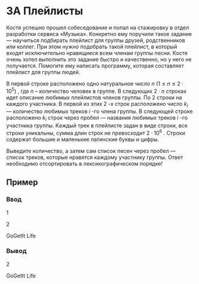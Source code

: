 # 3A Плейлисты

Костя успешно прошел собеседование и попал на стажировку в отдел разработки сервиса «Музыка».
Конкретно ему поручили такое задание — научиться подбирать плейлист для группы друзей, родственников или коллег. При этом нужно подобрать такой плейлист, в который входят исключительно нравящиеся всем членам группы песни.
Костя очень хотел выполнить это задание быстро и качественно, но у него не получается. Помогите ему написать программу, которая составляет плейлист для группы людей.

В первой строке расположено одно натуральное число 
$n$
$(1 ≤ n ≤ 2⋅10^5)$
, где 
$n$
 – количество человек в группе.
В следующих 
$2
⋅
n$
 строках идет описание любимых плейлистов членов группы. По 
$2$
 строки на каждого участника.
В первой из этих 
$2$
-х строк расположено число 
$k_
i$
 — количество любимых треков 
$i$
-го члена группы. В следующей строке расположено 
$k_
i$
 строк через пробел — названия любимых треков 
$i$
-го участника группы.
Каждый трек в плейлисте задан в виде строки, все строки уникальны, сумма длин строк не превосходит 
$2
⋅
1
0^
6$
. Строки содержат большие и маленькие латинские буквы и цифры.

Выведите количество, а затем сам список песен через пробел — список треков, которые нравятся каждому участнику группы. Ответ необходимо отсортировать в лексикографическом порядке!



## Пример

### Ввод

1

2

GoGetIt Life


### Вывод

2

GoGetIt Life 
